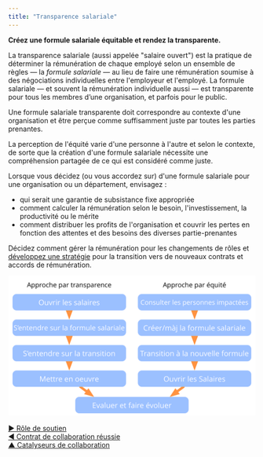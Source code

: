 ```yaml
---
title: "Transparence salariale"
---
```



**Créez une formule salariale équitable et rendez la transparente.**

La transparence salariale (aussi appelée "salaire ouvert") est la pratique de déterminer la rémunération de chaque employé selon un ensemble de règles — la *formule salariale* — au lieu de faire une rémunération soumise à des négociations individuelles entre l'employeur et l'employé. La formule salariale — et souvent la rémunération individuelle aussi — est transparente pour tous les membres d’une organisation, et parfois pour le public.

Une formule salariale transparente doit correspondre au contexte d'une organisation et être perçue comme suffisamment juste par toutes les parties prenantes.

La perception de l'équité varie d'une personne à l'autre et selon le contexte, de sorte que la création d'une formule salariale nécessite une compréhension partagée de ce qui est considéré comme juste.

Lorsque vous décidez (ou vous accordez sur) d'une formule salariale pour une organisation ou un département, envisagez :

- qui serait une garantie de subsistance fixe appropriée
- comment calculer la rémunération selon le besoin, l'investissement, la productivité ou le mérite
- comment distribuer les profits de l'organisation et couvrir les pertes en fonction des attentes et des besoins des diverses partie-prenantes

Décidez comment gérer la rémunération pour les changements de rôles et [développez une stratégie](develop-strategy.html) pour la transition vers de nouveaux contrats et accords de rémunération.

![Deux façons d'ouvrir les salaires](img/process/opening-salaries.png)

[&#9654; Rôle de soutien](support-role.html)<br/>[&#9664; Contrat de collaboration réussie](contract-for-successful-collaboration.html)<br/>[&#9650; Catalyseurs de collaboration](enablers-of-collaboration.html)

